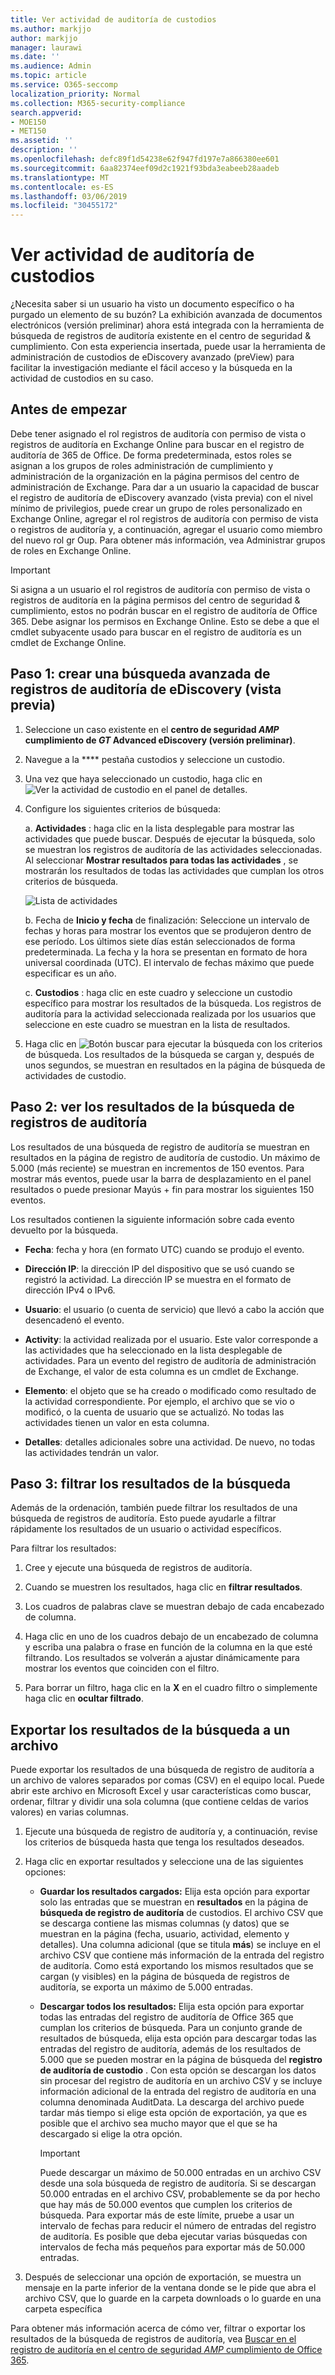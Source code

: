 ```yaml
---
title: Ver actividad de auditoría de custodios
ms.author: markjjo
author: markjjo
manager: laurawi
ms.date: ''
ms.audience: Admin
ms.topic: article
ms.service: O365-seccomp
localization_priority: Normal
ms.collection: M365-security-compliance
search.appverid:
- MOE150
- MET150
ms.assetid: ''
description: ''
ms.openlocfilehash: defc89f1d54238e62f947fd197e7a866380ee601
ms.sourcegitcommit: 6aa82374eef09d2c1921f93bda3eabeeb28aadeb
ms.translationtype: MT
ms.contentlocale: es-ES
ms.lasthandoff: 03/06/2019
ms.locfileid: "30455172"
---
```

# <a name="view-custodian-audit-activity"></a>Ver actividad de auditoría de custodios

¿Necesita saber si un usuario ha visto un documento específico o ha purgado un elemento de su buzón? La exhibición avanzada de documentos electrónicos (versión preliminar) ahora está integrada con la herramienta de búsqueda de registros de auditoría existente en el centro de seguridad & cumplimiento. Con esta experiencia insertada, puede usar la herramienta de administración de custodios de eDiscovery avanzado (preView) para facilitar la investigación mediante el fácil acceso y la búsqueda en la actividad de custodios en su caso.

## <a name="before-you-begin"></a>Antes de empezar

Debe tener asignado el rol registros de auditoría con permiso de vista o registros de auditoría en Exchange Online para buscar en el registro de auditoría de 365 de Office. De forma predeterminada, estos roles se asignan a los grupos de roles administración de cumplimiento y administración de la organización en la página permisos del centro de administración de Exchange. Para dar a un usuario la capacidad de buscar el registro de auditoría de eDiscovery avanzado (vista previa) con el nivel mínimo de privilegios, puede crear un grupo de roles personalizado en Exchange Online, agregar el rol registros de auditoría con permiso de vista o registros de auditoría y, a continuación, agregar el usuario como miembro del nuevo rol gr Oup. Para obtener más información, vea Administrar grupos de roles en Exchange Online.

> [!IMPORTANT]
> Si asigna a un usuario el rol registros de auditoría con permiso de vista o registros de auditoría en la página permisos del centro de seguridad & cumplimiento, estos no podrán buscar en el registro de auditoría de Office 365. Debe asignar los permisos en Exchange Online. Esto se debe a que el cmdlet subyacente usado para buscar en el registro de auditoría es un cmdlet de Exchange Online.

## <a name="step-1-create-an-advanced-ediscovery-preview-audit-log-search"></a>Paso 1: crear una búsqueda avanzada de registros de auditoría de eDiscovery (vista previa)

   1. Seleccione un caso existente en el **centro de seguridad _AMP_ cumplimiento de _GT_ Advanced eDiscovery (versión preliminar)**.
   
   2. Navegue a la **** pestaña custodios y seleccione un custodio.
   
   3. Una vez que haya seleccionado un custodio, haga clic en  ![Ver la actividad de custodio](../media/ViewCustodianActivity.PNG)  en el panel de detalles.
   
   4. Configure los siguientes criterios de búsqueda:
      
      a. **Actividades** : haga clic en la lista desplegable para mostrar las actividades que puede buscar. Después de ejecutar la búsqueda, solo se muestran los registros de auditoría de las actividades seleccionadas. Al seleccionar **Mostrar resultados para todas las actividades** , se mostrarán los resultados de todas las actividades que cumplan los otros criterios de búsqueda.

      ![Lista de actividades](../media/CustodianActivityAudit.PNG)
      
      b. Fecha de **Inicio y fecha** de finalización: Seleccione un intervalo de fechas y horas para mostrar los eventos que se produjeron dentro de ese período. Los últimos siete días están seleccionados de forma predeterminada. La fecha y la hora se presentan en formato de hora universal coordinada (UTC). El intervalo de fechas máximo que puede especificar es un año.
      
      c. **Custodios** : haga clic en este cuadro y seleccione un custodio específico para mostrar los resultados de la búsqueda. Los registros de auditoría para la actividad seleccionada realizada por los usuarios que seleccione en este cuadro se muestran en la lista de resultados.
      
   5. Haga clic en   ![Botón buscar](../media/SearchButton.PNG)  para ejecutar la búsqueda con los criterios de búsqueda. Los resultados de la búsqueda se cargan y, después de unos segundos, se muestran en resultados en la página de búsqueda de actividades de custodio. 

## <a name="step-2-view-the-audit-log-search-results"></a>Paso 2: ver los resultados de la búsqueda de registros de auditoría

Los resultados de una búsqueda de registro de auditoría se muestran en resultados en la página de registro de auditoría de custodio. Un máximo de 5.000 (más reciente) se muestran en incrementos de 150 eventos. Para mostrar más eventos, puede usar la barra de desplazamiento en el panel resultados o puede presionar Mayús + fin para mostrar los siguientes 150 eventos.

Los resultados contienen la siguiente información sobre cada evento devuelto por la búsqueda.
- **Fecha**: fecha y hora (en formato UTC) cuando se produjo el evento.

- **Dirección IP**: la dirección IP del dispositivo que se usó cuando se registró la actividad. La dirección IP se muestra en el formato de dirección IPv4 o IPv6.

- **Usuario**: el usuario (o cuenta de servicio) que llevó a cabo la acción que desencadenó el evento.

- **Activity**: la actividad realizada por el usuario. Este valor corresponde a las actividades que ha seleccionado en la lista desplegable de actividades. Para un evento del registro de auditoría de administración de Exchange, el valor de esta columna es un cmdlet de Exchange.

- **Elemento**: el objeto que se ha creado o modificado como resultado de la actividad correspondiente. Por ejemplo, el archivo que se vio o modificó, o la cuenta de usuario que se actualizó. No todas las actividades tienen un valor en esta columna.

- **Detalles**: detalles adicionales sobre una actividad. De nuevo, no todas las actividades tendrán un valor.

## <a name="step-3-filter-the-search-results"></a>Paso 3: filtrar los resultados de la búsqueda

Además de la ordenación, también puede filtrar los resultados de una búsqueda de registros de auditoría. Esto puede ayudarle a filtrar rápidamente los resultados de un usuario o actividad específicos. 

Para filtrar los resultados:

 1. Cree y ejecute una búsqueda de registros de auditoría.
  
2. Cuando se muestren los resultados, haga clic en **filtrar resultados**.
 
3. Los cuadros de palabras clave se muestran debajo de cada encabezado de columna.
  
4. Haga clic en uno de los cuadros debajo de un encabezado de columna y escriba una palabra o frase en función de la columna en la que esté filtrando. Los resultados se volverán a ajustar dinámicamente para mostrar los eventos que coinciden con el filtro.
  
5. Para borrar un filtro, haga clic en la **X** en el cuadro filtro o simplemente haga clic en **ocultar filtrado**.

## <a name="export-the-search-results-to-a-file"></a>Exportar los resultados de la búsqueda a un archivo

Puede exportar los resultados de una búsqueda de registro de auditoría a un archivo de valores separados por comas (CSV) en el equipo local. Puede abrir este archivo en Microsoft Excel y usar características como buscar, ordenar, filtrar y dividir una sola columna (que contiene celdas de varios valores) en varias columnas.

1. Ejecute una búsqueda de registro de auditoría y, a continuación, revise los criterios de búsqueda hasta que tenga los resultados deseados.
  
2. Haga clic en exportar resultados y seleccione una de las siguientes opciones:

    - **Guardar los resultados cargados:** Elija esta opción para exportar solo las entradas que se muestran en **resultados** en la página de **búsqueda de registro de auditoría** de custodios. El archivo CSV que se descarga contiene las mismas columnas (y datos) que se muestran en la página (fecha, usuario, actividad, elemento y detalles). Una columna adicional (que se titula **más**) se incluye en el archivo CSV que contiene más información de la entrada del registro de auditoría. Como está exportando los mismos resultados que se cargan (y visibles) en la página de búsqueda de registros de auditoría, se exporta un máximo de 5.000 entradas.
        
    - **Descargar todos los resultados:** Elija esta opción para exportar todas las entradas del registro de auditoría de Office 365 que cumplan los criterios de búsqueda. Para un conjunto grande de resultados de búsqueda, elija esta opción para descargar todas las entradas del registro de auditoría, además de los resultados de 5.000 que se pueden mostrar en la página de búsqueda del **registro de auditoría de custodio** . Con esta opción se descargan los datos sin procesar del registro de auditoría en un archivo CSV y se incluye información adicional de la entrada del registro de auditoría en una columna denominada AuditData. La descarga del archivo puede tardar más tiempo si elige esta opción de exportación, ya que es posible que el archivo sea mucho mayor que el que se ha descargado si elige la otra opción.
    
      > [!IMPORTANT]
      > Puede descargar un máximo de 50.000 entradas en un archivo CSV desde una sola búsqueda de registro de auditoría. Si se descargan 50.000 entradas en el archivo CSV, probablemente se da por hecho que hay más de 50.000 eventos que cumplen los criterios de búsqueda. Para exportar más de este límite, pruebe a usar un intervalo de fechas para reducir el número de entradas del registro de auditoría. Es posible que deba ejecutar varias búsquedas con intervalos de fecha más pequeños para exportar más de 50.000 entradas.
        

3. Después de seleccionar una opción de exportación, se muestra un mensaje en la parte inferior de la ventana donde se le pide que abra el archivo CSV, que lo guarde en la carpeta downloads o lo guarde en una carpeta específica

Para obtener más información acerca de cómo ver, filtrar o exportar los resultados de la búsqueda de registros de auditoría, vea [Buscar en el registro de auditoría en el centro de seguridad _AMP_ cumplimiento de Office 365](../search-the-audit-log-in-security-and-compliance.md).
